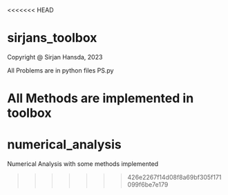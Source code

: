 <<<<<<< HEAD
# sirjans_toolbox
Copyright @ Sirjan Hansda, 2023

All Problems are in python files PS<Problem Sheet Number>.py

All Methods are implemented in toolbox
=======
# numerical_analysis
Numerical Analysis with some methods implemented
>>>>>>> 426e2267f14d08f8a69bf305f171099f6be7e179
